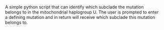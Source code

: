 A simple python script that can identify which subclade the mutation belongs to in the mitochondrial haplogroup U. The user is prompted to enter a defining mutation and in return will receive which subclade this mutation belongs to.